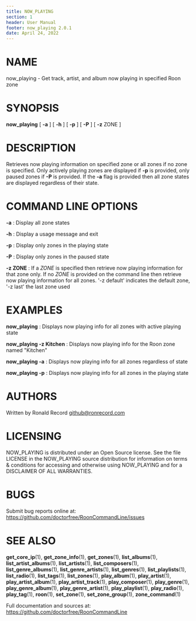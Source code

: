 ```yaml
---
title: NOW_PLAYING
section: 1
header: User Manual
footer: now_playing 2.0.1
date: April 24, 2022
---
```

# NAME
now_playing - Get track, artist, and album now playing in specified Roon zone

# SYNOPSIS
**now_playing** [ **-a** ] [ **-h** ] [ **-p** ] [ **-P** ] [ **-z** ZONE ]

# DESCRIPTION
Retrieves now playing information on specified zone or all zones if no zone is specified. Only actively playing zones are displayed if **-p** is provided, only paused zones if **-P** is provided. If the **-a** flag is provided then all zone states are displayed regardless of their state.

# COMMAND LINE OPTIONS

**-a**
: Display all zone states

**-h**
: Display a usage message and exit

**-p**
: Display only zones in the playing state

**-P**
: Display only zones in the paused state

**-z ZONE**
: If a *ZONE* is specified then retrieve now playing information for that zone only. If no *ZONE* is provided on the command line then retrieve now playing information for all zones.  '-z default' indicates the default zone, '-z last' the last zone used

# EXAMPLES
**now_playing**
: Displays now playing info for all zones with active playing state

**now_playing -z Kitchen**
: Displays now playing info for the Roon zone named "Kitchen"

**now_playing -a**
: Displays now playing info for all zones regardless of state

**now_playing -p**
: Displays now playing info for all zones in the playing state

# AUTHORS
Written by Ronald Record github@ronrecord.com

# LICENSING
NOW_PLAYING is distributed under an Open Source license.
See the file LICENSE in the NOW_PLAYING source distribution
for information on terms &amp; conditions for accessing and
otherwise using NOW_PLAYING and for a DISCLAIMER OF ALL WARRANTIES.

# BUGS
Submit bug reports online at: https://github.com/doctorfree/RoonCommandLine/issues

# SEE ALSO
**get_core_ip**(1), **get_zone_info**(1), **get_zones**(1), **list_albums**(1), **list_artist_albums**(1), **list_artists**(1), **list_composers**(1), **list_genre_albums**(1), **list_genre_artists**(1), **list_genres**(1), **list_playlists**(1), **list_radio**(1), **list_tags**(1), **list_zones**(1), **play_album**(1), **play_artist**(1), **play_artist_album**(1), **play_artist_track**(1), **play_composer**(1), **play_genre**(1), **play_genre_album**(1), **play_genre_artist**(1), **play_playlist**(1), **play_radio**(1), **play_tag**(1), **roon**(1), **set_zone**(1), **set_zone_group**(1), **zone_command**(1)

Full documentation and sources at: https://github.com/doctorfree/RoonCommandLine

